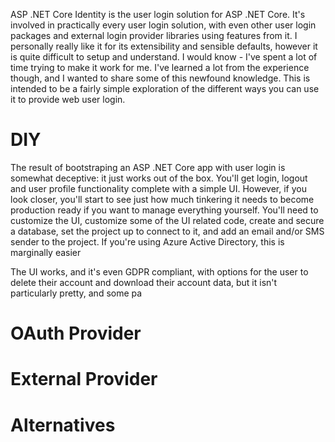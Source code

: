 ASP .NET Core Identity is the user login solution for ASP .NET Core. It's involved in practically every user login solution, with even other user login packages and external login provider libraries using features from it. I personally really like it for its extensibility and sensible defaults, however it is quite difficult to setup and understand. I would know - I've spent a lot of time trying to make it work for me. I've learned a lot from the experience though, and I wanted to share some of this newfound knowledge. This is intended to be a fairly simple exploration of the different ways you can use it to provide web user login. 

# DIY
The result of bootstraping an ASP .NET Core app with user login is somewhat deceptive: it just works out of the box. You'll get login, logout and user profile functionality complete with a simple UI. However, if you look closer, you'll start to see just how much tinkering it needs to become production ready if you want to manage everything yourself. You'll need to customize the UI, customize some of the UI related code, create and secure a database, set the project up to connect to it, and add an email and/or SMS sender to the project. If you're using Azure Active Directory, this is marginally easier

The UI works, and it's even GDPR compliant, with options for the user to delete their account and download their account data, but it isn't particularly pretty, and some pa

# OAuth Provider

# External Provider

# Alternatives